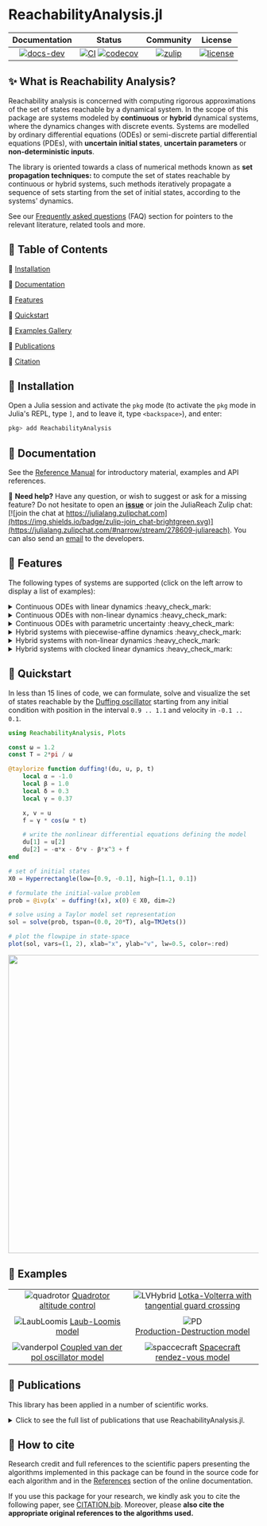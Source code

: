 # ReachabilityAnalysis.jl

| **Documentation** | **Status** | **Community** | **License** |
|:-----------------:|:----------:|:-------------:|:-----------:|
| [![docs-dev][dev-img]][dev-url] | [![CI][ci-img]][ci-url] [![codecov][cov-img]][cov-url] | [![zulip][chat-img]][chat-url] | [![license][lic-img]][lic-url] |

[dev-img]: https://img.shields.io/badge/docs-latest-blue.svg
[dev-url]: https://juliareach.github.io/ReachabilityAnalysis.jl/dev/
[ci-img]: https://github.com/JuliaReach/ReachabilityAnalysis.jl/workflows/CI/badge.svg
[ci-url]: https://github.com/JuliaReach/ReachabilityAnalysis.jl/actions/workflows/test-master.yml
[cov-img]: https://codecov.io/github/JuliaReach/ReachabilityAnalysis.jl/coverage.svg
[cov-url]: https://app.codecov.io/github/JuliaReach/ReachabilityAnalysis.jl
[chat-img]: https://img.shields.io/badge/zulip-join_chat-brightgreen.svg
[chat-url]: https://julialang.zulipchat.com/#narrow/stream/278609-juliareach
[lic-img]: https://img.shields.io/github/license/mashape/apistatus.svg
[lic-url]: https://github.com/JuliaReach/ReachabilityAnalysis.jl/blob/master/LICENSE

## ✨  What is Reachability Analysis?

Reachability analysis is concerned with computing rigorous approximations of the set
of states reachable by a dynamical system. In the scope of this package are systems
modeled by **continuous** or **hybrid** dynamical systems, where the dynamics changes with discrete events.
Systems are modelled by ordinary differential equations (ODEs) or semi-discrete partial differential equations (PDEs),
with **uncertain initial states**, **uncertain parameters** or **non-deterministic inputs**.

The library is oriented towards a class of numerical methods known as **set propagation techniques:**
to compute the set of states reachable by continuous or hybrid systems, such methods iteratively
propagate a sequence of sets starting from the set of initial states, according to the systems' dynamics.

See our [Frequently asked questions](https://juliareach.github.io/ReachabilityAnalysis.jl/dev/man/faq/#Commonly-asked-questions-(FAQ)-1) (FAQ) section for pointers to the relevant literature, related tools and more.

## 🎯  Table of Contents

💾 [Installation](https://github.com/JuliaReach/ReachabilityAnalysis.jl#--installation)

📙 [Documentation](https://github.com/JuliaReach/ReachabilityAnalysis.jl#--documentation)

🎨 [Features](https://github.com/JuliaReach/ReachabilityAnalysis.jl#--features)

:checkered_flag: [Quickstart](https://github.com/JuliaReach/ReachabilityAnalysis.jl#checkered_flag-quickstart)

🐾 [Examples Gallery](https://github.com/JuliaReach/ReachabilityAnalysis.jl#--examples)

:blue_book: [Publications](https://github.com/JuliaReach/ReachabilityAnalysis.jl#blue_book-publications)

📜 [Citation](https://github.com/JuliaReach/ReachabilityAnalysis.jl#--how-to-cite)

## 💾  Installation

Open a Julia session and activate the
`pkg` mode (to activate the `pkg` mode in Julia's REPL, type `]`,
and to leave it, type `<backspace>`), and enter:

```julia
pkg> add ReachabilityAnalysis
```

## 📙  Documentation

See the [Reference Manual](https://juliareach.github.io/ReachabilityAnalysis.jl/dev/) for introductory material, examples and API references.

📌 **Need help?** Have any question, or wish to suggest or ask for a missing feature?
Do not hesitate to open an [**issue**](https://github.com/JuliaReach/ReachabilityAnalysis.jl/issues) or join the JuliaReach Zulip chat: [![join the chat at https://julialang.zulipchat.com](https://img.shields.io/badge/zulip-join_chat-brightgreen.svg)](https://julialang.zulipchat.com/#narrow/stream/278609-juliareach). You can also send an [email](mailto:mforets@gmail.com) to the developers.


## 🎨  Features

The following types of systems are supported (click on the left arrow to display a list of examples):

<details>
  <summary> Continuous ODEs with linear dynamics :heavy_check_mark: </summary>
  <p> <a href="https://juliareach.github.io/ReachabilityAnalysis.jl/dev/generated_examples/OpAmp/">Operational amplifier</a> </p>
  <p> <a href="https://juliareach.github.io/ReachabilityModels.jl/dev/models/heat/">Heat</a> </p>
  <p> <a href="https://juliareach.github.io/ReachabilityAnalysis.jl/dev/generated_examples/ISS/">ISS</a> </p>
  <p> <a href="https://juliareach.github.io/ReachabilityModels.jl/dev/models/motor">Motor</a> </p>
  <p> <a href="https://juliareach.github.io/ReachabilityAnalysis.jl/dev/generated_examples/Building/">Building</a> </p>
</details>


<details>
  <summary> Continuous ODEs with non-linear dynamics :heavy_check_mark: </summary>
  <p> <a href="https://juliareach.github.io/ReachabilityAnalysis.jl/dev/generated_examples/Quadrotor/">Quadrotor</a> </p>
  <p> <a href="https://juliareach.github.io/ReachabilityAnalysis.jl/dev/generated_examples/Brusselator/">Brusselator</a> </p>
  <p> <a href="https://juliareach.github.io/ReachabilityAnalysis.jl/dev/generated_examples/SEIR/">SEIR model</a> </p>
  <p> <a href="https://juliareach.github.io/ReachabilityModels.jl/dev/models/robot_arm">Robot arm</a> </p>
</details>

<details>
  <summary> Continuous ODEs with parametric uncertainty :heavy_check_mark: </summary>
  <p> <a href="https://juliareach.github.io/ReachabilityAnalysis.jl/dev/generated_examples/TransmissionLine/">Transmission line</a> </p>
  <p> <a href="https://juliareach.github.io/ReachabilityAnalysis.jl/dev/generated_examples/LotkaVolterra/">Lotka-Volterra</a> </p>
</details>

<details>
  <summary> Hybrid systems with piecewise-affine dynamics :heavy_check_mark: </summary>
  <p> <a href="https://juliareach.github.io/ReachabilityAnalysis.jl/dev/generated_examples/Platoon/">Platooning</a> </p>
  <p> <a href="https://juliareach.github.io/ReachabilityModels.jl/dev/models/bouncing_ball">Bouncing ball</a> </p>
  <p> <a href="https://juliareach.github.io/ReachabilityModels.jl/dev/models/navigation_system">Navigation system</a> </p>
  <p> <a href="https://juliareach.github.io/ReachabilityModels.jl/dev/models/thermostat">Thermostat</a> </p>
</details>

<details>
  <summary> Hybrid systems with non-linear dynamics :heavy_check_mark: </summary>
  <p> <a href="https://juliareach.github.io/ReachabilityAnalysis.jl/dev/generated_examples/Spacecraft/">Spacecraft</a> </p>
  <p> <a href="https://juliareach.github.io/ReachabilityModels.jl/dev/models/cardiac_cell">Cardiatic cell</a> </p>
  <p> <a href="https://juliareach.github.io/ReachabilityModels.jl/dev/models/powertrain_control">Powetrain control</a> </p>
  <p> <a href="https://juliareach.github.io/ReachabilityModels.jl/dev/models/spiking_neuron">Spiking neuron</a> </p>
  <p> <a href="https://juliareach.github.io/ReachabilityModels.jl/dev/models/bouncing_ball_nonlinear">Bouncing ball</a> </p>
</details>

<details>
  <summary> Hybrid systems with clocked linear dynamics :heavy_check_mark: </summary>
  <p> <a href="https://github.com/JuliaReach/ARCH2020_AFF_RE/blob/master/models/EMBrake/embrake.jl">Electromechanic break</a> </p>
  <p> <a href="https://juliareach.github.io/ReachabilityModels.jl/dev/models/clocked_thermostat">Clocked thermostat</a> </p>
</details>

## :checkered_flag: Quickstart

In less than 15 lines of code, we can formulate, solve and visualize the set of states reachable by the [Duffing oscillator](https://en.wikipedia.org/wiki/Duffing_equation) starting from any initial condition
with position in the interval `0.9 .. 1.1` and velocity in `-0.1 .. 0.1`.

```julia
using ReachabilityAnalysis, Plots

const ω = 1.2
const T = 2*pi / ω

@taylorize function duffing!(du, u, p, t)
    local α = -1.0
    local β = 1.0
    local δ = 0.3
    local γ = 0.37

    x, v = u
    f = γ * cos(ω * t)

    # write the nonlinear differential equations defining the model
    du[1] = u[2]
    du[2] = -α*x - δ*v - β*x^3 + f
end

# set of initial states
X0 = Hyperrectangle(low=[0.9, -0.1], high=[1.1, 0.1])

# formulate the initial-value problem
prob = @ivp(x' = duffing!(x), x(0) ∈ X0, dim=2)

# solve using a Taylor model set representation
sol = solve(prob, tspan=(0.0, 20*T), alg=TMJets())

# plot the flowpipe in state-space
plot(sol, vars=(1, 2), xlab="x", ylab="v", lw=0.5, color=:red)
```

<img src="https://github.com/JuliaReach/JuliaReach-website/blob/master/images/reachability/duffing2.png?raw=true" alt="" width="600">


## 🐾  Examples

|         |      |
|:--------:|:-----:|
| ![quadrotor](https://github.com/JuliaReach/JuliaReach-website/blob/master/images/reachability/NLN/ARCH-COMP20-JuliaReach-Quadrotor.png?raw=true) [Quadrotor altitude control](https://juliareach.github.io/ReachabilityAnalysis.jl/dev/generated_examples/Quadrotor/) |  ![LVHybrid](https://github.com/JuliaReach/JuliaReach-website/blob/master/images/reachability/NLN/ARCH-COMP20-JuliaReach-LotkaVolterra.png?raw=true) [Lotka-Volterra with tangential guard crossing](https://github.com/JuliaReach/ARCH2020_NLN_RE/blob/master/models/LotkaVolterra/lotka_volterra.jl)|
|         |      |
| ![LaubLoomis](https://github.com/JuliaReach/JuliaReach-website/blob/master/images/reachability/NLN/ARCH-COMP20-JuliaReach-LaubLoomis.png?raw=true) [Laub-Loomis model](https://juliareach.github.io/ReachabilityAnalysis.jl/dev/generated_examples/LaubLoomis/)    | ![PD](https://github.com/JuliaReach/JuliaReach-website/blob/master/images/reachability/NLN/ARCH-COMP20-JuliaReach-ProductionDestruction.png?raw=true)<br> [Production-Destruction model](https://juliareach.github.io/ReachabilityAnalysis.jl/dev/generated_examples/ProductionDestruction/)|
|         |      |
|![vanderpol](https://github.com/JuliaReach/JuliaReach-website/blob/master/images/reachability/NLN/ARCH-COMP20-JuliaReach-VanDerPol.png?raw=true) [Coupled van der pol oscillator model](https://github.com/JuliaReach/ARCH2020_NLN_RE/blob/master/models/VanDerPol/vanderpol.jl) | ![spaccecraft](https://github.com/JuliaReach/JuliaReach-website/blob/master/images/reachability/NLN/ARCH-COMP20-JuliaReach-Spacecraft.png?raw=true) [Spacecraft rendez-vous model](https://juliareach.github.io/ReachabilityAnalysis.jl/dev/generated_examples/Spacecraft/) |


## :blue_book: Publications

This library has been applied in a number of scientific works.

<details>
<summary>Click to see the full list of publications that use ReachabilityAnalysis.jl.</summary>

We list them in reverse chronological order.

[11] **Combining Set Propagation with Finite Element Methods for Time Integration in Transient Solid Mechanics Problems.** Forets, Marcelo, Daniel Freire Caporale, and Jorge M. Pérez Zerpa. arXiv preprint [arXiv:2105.05841](https://arxiv.org/abs/2105.05841). Accepted in Computers & Structures (2021).

[10] **Efficient reachability analysis of parametric linear hybrid systems with time-triggered transitions.** Marcelo Forets, Daniel Freire, Christian Schilling, 2020. [arXiv: 2006.12325](https://arxiv.org/abs/2006.12325). Published in
[18th ACM-IEEE International Conference on Formal Methods and Models for System Design
](https://ieeexplore.ieee.org/document/9314994). See [conference page](https://iitjammu.ac.in/conferences/memocode2020/index.html).

[9] **ARCH-COMP20 Category Report: Continuous and Hybrid Systems with Linear Continuous Dynamics.** Matthias Althoff, Stanley Bak, Zongnan Bao, Marcelo Forets, Daniel Freire, Goran Frehse, Niklas Kochdumper, Yangge Li, Sayan Mitra, Rajarshi Ray, Christian Schilling, Stefan Schupp, and Mark Wetzlinger (2020) ARCH20. 7th International Workshop on Applied Verification of Continuous and Hybrid Systems. 7th International Workshop on Applied Verification of Continuous and Hybrid Systems (ARCH20), vol 74, pages 16--48. [10.29007/7dt2](https://easychair.org/publications/paper/DRpS).

[8] **ARCH-COMP20 Category Report: Continuous and Hybrid Systems with Nonlinear Dynamics.** Luca Geretti, Julien Alexandre dit Sandretto, Matthias Althoff, Luis Benet, Alexandre Chapoutot, Xin Chen, Pieter Collins, Marcelo Forets, Daniel Freire, Fabian Immler, Niklas Kochdumper, David P. Sanders and Christian
Schilling (2020) ARCH20. To appear in 7th International Workshop on Applied Verification of Continuous and Hybrid Systems. 7th International Workshop on Applied Verification of Continuous and Hybrid Systems (ARCH20), vol 74, pages 49--75. [10.29007/zkf6](https://easychair.org/publications/paper/nrdD).

[7] **Case Study: Reachability Analysis of a unified Combat-Command-and-Control Model.** Sergiy Bogomolov, Marcelo Forets, Kostiantyn Potomkin. *International Conference on Reachability Problems (2020). Lecture Notes in Computer Science, vol 12448.* (2020) doi: [10.1007/978-3-030-61739-4_4](https://dx.doi.org/10.1007/978-3-030-61739-4_4). Presented in the [14th International Conference on Reachability Problems 2020](https://www.irif.fr/~rp2020/). [article](https://doi.org/10.1007/978-3-030-61739-4_4)

[6] **Reachability analysis of linear hybrid systems via block decomposition.** Sergiy Bogomolov, Marcelo Forets, Goran Frehse, Kostiantyn Potomkin, Christian Schilling. *IEEE Transactions on Computer-Aided Design of Integrated Circuits and Systems, 39:11 (2020).* doi: [10.1109/TCAD.2020.3012859](https://dx.doi.org/10.1109/TCAD.2020.3012859). Presented in [Embedded Systems Week 2020](http://esweek.hosting2.acm.org/). [Get pdf from arXiv: 1905.02458](https://arxiv.org/abs/1905.02458).

[5] **ARCH-COMP19 Category Report: Continuous and Hybrid Systems with Linear Continuous Dynamics.** Matthias Althoff, Stanley Bak, Marcelo Forets, Goran Frehse, Niklas Kochdumper, Rajarshi Ray, Christian Schilling and Stefan Schupp (2019) ARCH19. 6th International Workshop on Applied Verification of Continuous and Hybrid Systems, vol 61, pages 14--40 [doi: 10.29007/bj1w](https://easychair.org/publications/paper/1gbP).

[4] **ARCH-COMP19 Category Report: Continuous and Hybrid Systems with Nonlinear Dynamics.** Fabian Immler, Matthias Althoff, Luis Benet, Alexandre Chapoutot, Xin Chen, Marcelo Forets, Luca Geretti, Niklas Kochdumper, David P. Sanders and Christian Schilling (2019) ARCH19. 6th International Workshop on Applied Verification of Continuous and Hybrid Systems, vol 61, pages 41--61 [doi: 10.29007/bj1w](https://easychair.org/publications/paper/1gbP).

[3] **JuliaReach: a Toolbox for Set-Based Reachability.** Sergiy Bogomolov, Marcelo Forets, Goran Frehse, Kostiantyn Potomkin, Christian Schilling. Published in Proceedings of [HSCC'19](http://hscc2019.eecs.umich.edu/): 22nd ACM International Conference on Hybrid Systems: Computation and Control (HSCC'19), see [ACM link here](https://dl.acm.org/citation.cfm?id=3311804). [Get pdf from arXiv: 1901.10736](https://arxiv.org/abs/1901.10736).

[2] **ARCH-COMP18 Category Report: Continuous and Hybrid Systems with Linear Continuous Dynamics.** Matthias Althoff, Stanley Bak, Xin Chen, Chuchu Fan, Marcelo Forets, Goran Frehse, Niklas Kochdumper, Yangge Li, Sayan Mitra, Rajarshi Ray, Christian Schilling and Stefan Schupp (2018) ARCH18. 5th International Workshop on Applied Verification of Continuous and Hybrid Systems, 54: 23–52. doi: [10.29007/73mb](https://dx.doi.org/10.29007/73mb).

[1] **Reach Set Approximation through Decomposition with Low-dimensional Sets and High-dimensional Matrices.** Sergiy Bogomolov, Marcelo Forets, Goran Frehse, Frédéric Viry, Andreas Podelski and Christian Schilling (2018) [HSCC'18](https://www.hscc2018.deib.polimi.it/) Proceedings of the 21st International Conference on Hybrid Systems: Computation and Control: 41–50. See the [ACM Digital Library link](http://dx.doi.org/10.1145/3178126.3178128), or the [arXiv: 1801.09526](https://arxiv.org/abs/1801.09526).

*Note:* Articles [1-7] use the former codebase `Reachability.jl`.

</details>

## 📜  How to cite

Research credit and full references to the scientific papers presenting the algorithms implemented in this package can be found in the source code for each algorithm and in the [References](https://juliareach.github.io/ReachabilityAnalysis.jl/dev/references/) section of the online documentation.

If you use this package for your research, we kindly ask you to cite the following paper, see [CITATION.bib](http://github.com/JuliaReach/ReachabilityAnalysis.jl/blob/master/CITATION.bib). Moreover, please **also cite the appropriate original references to the algorithms used.**
